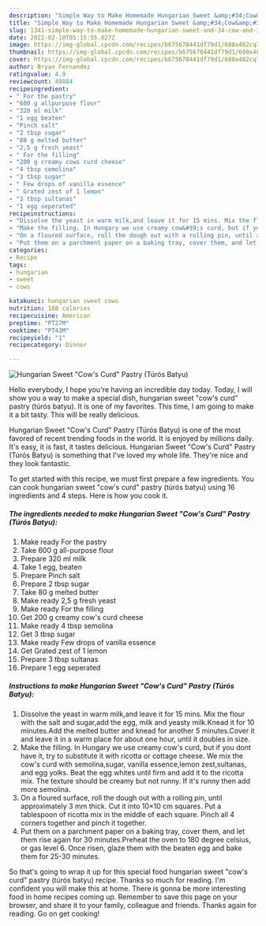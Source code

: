 ```yaml
---
description: "Simple Way to Make Homemade Hungarian Sweet &amp;#34;Cow&amp;#39;s Curd&amp;#34; Pastry (Túrós Batyu)"
title: "Simple Way to Make Homemade Hungarian Sweet &amp;#34;Cow&amp;#39;s Curd&amp;#34; Pastry (Túrós Batyu)"
slug: 1341-simple-way-to-make-homemade-hungarian-sweet-and-34-cow-and-39-s-curd-and-34-pastry-turos-batyu
date: 2022-02-10T05:15:55.027Z
image: https://img-global.cpcdn.com/recipes/b675678441df79d1/680x482cq70/hungarian-sweet-cows-curd-pastry-turos-batyu-recipe-main-photo.jpg
thumbnail: https://img-global.cpcdn.com/recipes/b675678441df79d1/680x482cq70/hungarian-sweet-cows-curd-pastry-turos-batyu-recipe-main-photo.jpg
cover: https://img-global.cpcdn.com/recipes/b675678441df79d1/680x482cq70/hungarian-sweet-cows-curd-pastry-turos-batyu-recipe-main-photo.jpg
author: Bryan Fernandez
ratingvalue: 4.9
reviewcount: 49884
recipeingredient:
- " For the pastry"
- "600 g allpurpose flour"
- "320 ml milk"
- "1 egg beaten"
- "Pinch salt"
- "2 tbsp sugar"
- "80 g melted butter"
- "2,5 g fresh yeast"
- " For the filling"
- "200 g creamy cows curd cheese"
- "4 tbsp semolina"
- "3 tbsp sugar"
- " Few drops of vanilla essence"
- " Grated zest of 1 lemon"
- "3 tbsp sultanas"
- "1 egg seperated"
recipeinstructions:
- "Dissolve the yeast in warm milk,and leave it for 15 mins. Mix the flour with the salt and sugar,add the egg, milk and yeasty milk.Knead it for 10 minutes.Add the melted butter and knead for another 5 minutes.Cover it and leave it in a warm place for about one hour, until it doubles in size."
- "Make the filling. In Hungary we use creamy cow&#39;s curd, but if you dont have it, try to substitute it with ricotta or cottage cheese. We mix the cow&#39;s curd with semolina,sugar, vanilla essence,lemon zest,sultanas, and egg yolks. Beat the egg whites until firm and add it to the ricotta mix. The texture should be creamy but not runny. If it&#39;s runny then add more semolina."
- "On a floured surface, roll the dough out with a rolling pin, until approximately 3 mm thick. Cut it into 10×10 cm squares. Put a tablespoon of ricotta mix in the middle of each square. Pinch all 4 corners together and pinch it together."
- "Put them on a parchment paper on a baking tray, cover them, and let them rise again for 30 minutes.Preheat the oven to 180 degree celsius, or gas level 6. Once risen, glaze them with the beaten egg and bake them for 25-30 minutes."
categories:
- Recipe
tags:
- hungarian
- sweet
- cows

katakunci: hungarian sweet cows 
nutrition: 188 calories
recipecuisine: American
preptime: "PT27M"
cooktime: "PT43M"
recipeyield: "1"
recipecategory: Dinner

---
```



![Hungarian Sweet &#34;Cow&#39;s Curd&#34; Pastry (Túrós Batyu)](https://img-global.cpcdn.com/recipes/b675678441df79d1/680x482cq70/hungarian-sweet-cows-curd-pastry-turos-batyu-recipe-main-photo.jpg)

Hello everybody, I hope you're having an incredible day today. Today, I will show you a way to make a special dish, hungarian sweet &#34;cow&#39;s curd&#34; pastry (túrós batyu). It is one of my favorites. This time, I am going to make it a bit tasty. This will be really delicious.

Hungarian Sweet &#34;Cow&#39;s Curd&#34; Pastry (Túrós Batyu) is one of the most favored of recent trending foods in the world. It is enjoyed by millions daily. It's easy, it is fast, it tastes delicious. Hungarian Sweet &#34;Cow&#39;s Curd&#34; Pastry (Túrós Batyu) is something that I've loved my whole life. They're nice and they look fantastic.




To get started with this recipe, we must first prepare a few ingredients. You can cook hungarian sweet &#34;cow&#39;s curd&#34; pastry (túrós batyu) using 16 ingredients and 4 steps. Here is how you cook it.

<!--inarticleads1-->

##### The ingredients needed to make Hungarian Sweet &#34;Cow&#39;s Curd&#34; Pastry (Túrós Batyu):

1. Make ready  For the pastry
1. Take 600 g all-purpose flour
1. Prepare 320 ml milk
1. Take 1 egg, beaten
1. Prepare Pinch salt
1. Prepare 2 tbsp sugar
1. Take 80 g melted butter
1. Make ready 2,5 g fresh yeast
1. Make ready  For the filling
1. Get 200 g creamy cow&#39;s curd cheese
1. Make ready 4 tbsp semolina
1. Get 3 tbsp sugar
1. Make ready  Few drops of vanilla essence
1. Get  Grated zest of 1 lemon
1. Prepare 3 tbsp sultanas
1. Prepare 1 egg seperated




<!--inarticleads2-->

##### Instructions to make Hungarian Sweet &#34;Cow&#39;s Curd&#34; Pastry (Túrós Batyu):

1. Dissolve the yeast in warm milk,and leave it for 15 mins. Mix the flour with the salt and sugar,add the egg, milk and yeasty milk.Knead it for 10 minutes.Add the melted butter and knead for another 5 minutes.Cover it and leave it in a warm place for about one hour, until it doubles in size.
1. Make the filling. In Hungary we use creamy cow&#39;s curd, but if you dont have it, try to substitute it with ricotta or cottage cheese. We mix the cow&#39;s curd with semolina,sugar, vanilla essence,lemon zest,sultanas, and egg yolks. Beat the egg whites until firm and add it to the ricotta mix. The texture should be creamy but not runny. If it&#39;s runny then add more semolina.
1. On a floured surface, roll the dough out with a rolling pin, until approximately 3 mm thick. Cut it into 10×10 cm squares. Put a tablespoon of ricotta mix in the middle of each square. Pinch all 4 corners together and pinch it together.
1. Put them on a parchment paper on a baking tray, cover them, and let them rise again for 30 minutes.Preheat the oven to 180 degree celsius, or gas level 6. Once risen, glaze them with the beaten egg and bake them for 25-30 minutes.




So that's going to wrap it up for this special food hungarian sweet &#34;cow&#39;s curd&#34; pastry (túrós batyu) recipe. Thanks so much for reading. I'm confident you will make this at home. There is gonna be more interesting food in home recipes coming up. Remember to save this page on your browser, and share it to your family, colleague and friends. Thanks again for reading. Go on get cooking!
